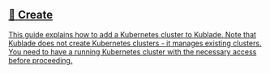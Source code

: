## [📄️<!-- --> <!-- -->Create](/docs/clusters/create.md)

[This guide explains how to add a Kubernetes cluster to Kublade. Note that Kublade does not create Kubernetes clusters - it manages existing clusters. You need to have a running Kubernetes cluster with the necessary access before proceeding.](/docs/clusters/create.md)
